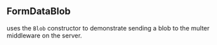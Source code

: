 ## FormDataBlob

uses the `Blob` constructor to demonstrate sending a blob to the multer middleware on the server.